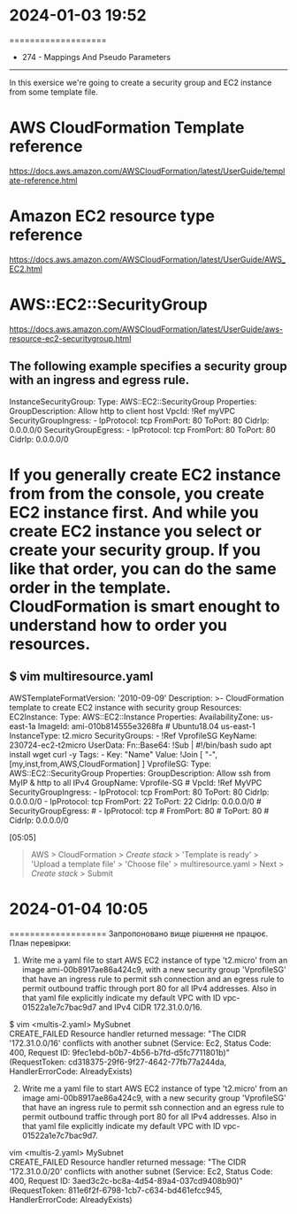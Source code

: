 # 2024-01-03  19:52
===================


* 274 - Mappings And Pseudo Parameters
--------------------------------------

In this exersice we're going to create a security group and EC2 instance from some template file. 

# AWS CloudFormation Template reference
https://docs.aws.amazon.com/AWSCloudFormation/latest/UserGuide/template-reference.html

# Amazon EC2 resource type reference
https://docs.aws.amazon.com/AWSCloudFormation/latest/UserGuide/AWS_EC2.html

# AWS::EC2::SecurityGroup
https://docs.aws.amazon.com/AWSCloudFormation/latest/UserGuide/aws-resource-ec2-securitygroup.html

The following example specifies a security group with an ingress and egress rule.
---
InstanceSecurityGroup:
  Type: AWS::EC2::SecurityGroup
  Properties:
    GroupDescription: Allow http to client host
    VpcId: !Ref myVPC
    SecurityGroupIngress:
      - IpProtocol: tcp
        FromPort: 80
        ToPort: 80
        CidrIp: 0.0.0.0/0
    SecurityGroupEgress:
      - IpProtocol: tcp
        FromPort: 80
        ToPort: 80
        CidrIp: 0.0.0.0/0


# If you generally create EC2 instance from from the console, you create EC2 instance first. And while you create EC2 instance you select or create your security group. If you like that order, you can do the same order in the template. CloudFormation is smart enought to understand how to order you resources. 

  $ vim multiresource.yaml
---
AWSTemplateFormatVersion: '2010-09-09'
Description: >-
  CloudFormation template to create EC2 instance with security group
Resources:
  EC2Instance:
    Type: AWS::EC2::Instance
    Properties:
      AvailabilityZone: us-east-1a
      ImageId:  ami-010b814555e3268fa  # Ubuntu18.04  us-east-1
      InstanceType: t2.micro
      SecurityGroups:
        - !Ref VprofileSG
      KeyName: 230724-ec2-t2micro
      UserData:
        Fn::Base64: !Sub |
         #!/bin/bash
         sudo apt install wget curl -y
      Tags:
        - Key: "Name"
          Value: !Join [ "-", [my,inst,from,AWS,CloudFormation] ]
  VprofileSG:
    Type: AWS::EC2::SecurityGroup
    Properties:
      GroupDescription: Allow ssh from MyIP & http to all IPv4
      GroupName: Vprofile-SG
      # VpcId: !Ref MyVPC
      SecurityGroupIngress:
        - IpProtocol: tcp
          FromPort: 80 
          ToPort: 80
          CidrIp: 0.0.0.0/0
        - IpProtocol: tcp
          FromPort: 22
          ToPort: 22
          CidrIp: 0.0.0.0/0
      # SecurityGroupEgress:
      #   - IpProtocol: tcp
      #     FromPort: 80
      #     ToPort: 80
      #     CidrIp: 0.0.0.0/0



[05:05]
> AWS > CloudFormation > *Create stack* > 'Template is ready' >
  'Upload a template file' > 'Choose file' > multiresource.yaml >
  Next > *Create stack* > Submit



# 2024-01-04  10:05
===================
Запропоновано вище рішення не працює.
План перевірки:

  1) Write me a yaml file to start AWS EC2 instance of type 't2.micro' from an image ami-00b8917ae86a424c9, with a new security group 'VprofileSG' that have an ingress rule to permit ssh connection and an egress rule to permit outbound traffic through port 80 for all IPv4 addresses. Also in that yaml file explicitly indicate my default VPC with ID vpc-01522a1e7c7bac9d7 and IPv4 CIDR 172.31.0.0/16.

  $ vim <multis-2.yaml>
MySubnet	
CREATE_FAILED
	Resource handler returned message: "The CIDR '172.31.0.0/16' conflicts with another subnet (Service: Ec2, Status Code: 400, Request ID: 9fec1ebd-b0b7-4b56-b7fd-d5fc7711801b)" (RequestToken: cd318375-29f6-9f27-4642-77fb77a244da, HandlerErrorCode: AlreadyExists)

  2) Write me a yaml file to start AWS EC2 instance of type 't2.micro' from an image ami-00b8917ae86a424c9, with a new security group 'VprofileSG' that have an ingress rule to permit ssh connection and an egress rule to permit outbound traffic through port 80 for all IPv4 addresses. Also in that yaml file explicitly indicate my default VPC with ID vpc-01522a1e7c7bac9d7.

  vim <multis-2.yaml>
MySubnet	
CREATE_FAILED
	Resource handler returned message: "The CIDR '172.31.0.0/20' conflicts with another subnet (Service: Ec2, Status Code: 400, Request ID: 3aed3c2c-bc8a-4d54-89a4-037cd9408b90)" (RequestToken: 811e6f2f-6798-1cb7-c634-bd461efcc945, HandlerErrorCode: AlreadyExists)